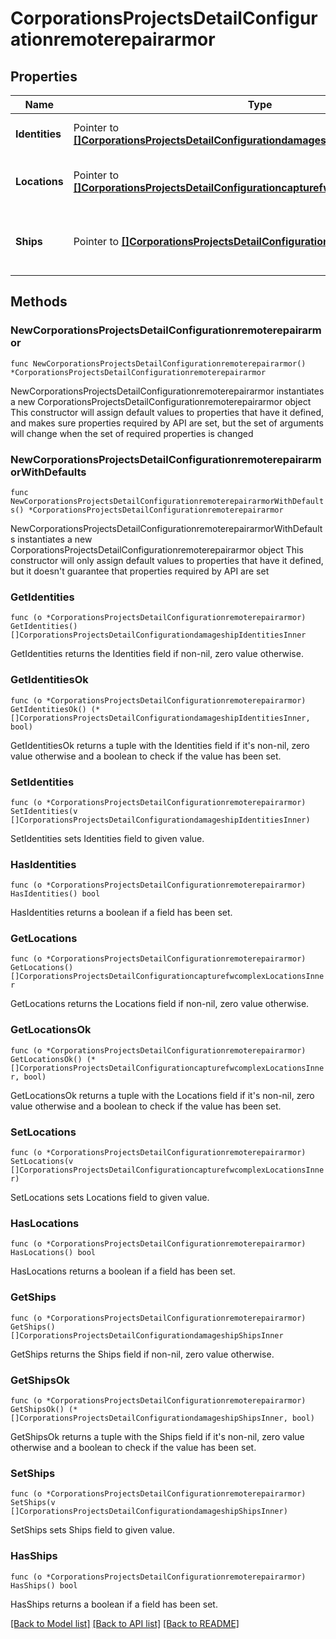 # CorporationsProjectsDetailConfigurationremoterepairarmor

## Properties

Name | Type | Description | Notes
------------ | ------------- | ------------- | -------------
**Identities** | Pointer to [**[]CorporationsProjectsDetailConfigurationdamageshipIdentitiesInner**](CorporationsProjectsDetailConfigurationdamageshipIdentitiesInner.md) | Identity of capsuleer to repair | [optional] 
**Locations** | Pointer to [**[]CorporationsProjectsDetailConfigurationcapturefwcomplexLocationsInner**](CorporationsProjectsDetailConfigurationcapturefwcomplexLocationsInner.md) | Location of capsuleer&#39;s ship to repair | [optional] 
**Ships** | Pointer to [**[]CorporationsProjectsDetailConfigurationdamageshipShipsInner**](CorporationsProjectsDetailConfigurationdamageshipShipsInner.md) | Ship-type of capsuleer&#39;s ship to repair | [optional] 

## Methods

### NewCorporationsProjectsDetailConfigurationremoterepairarmor

`func NewCorporationsProjectsDetailConfigurationremoterepairarmor() *CorporationsProjectsDetailConfigurationremoterepairarmor`

NewCorporationsProjectsDetailConfigurationremoterepairarmor instantiates a new CorporationsProjectsDetailConfigurationremoterepairarmor object
This constructor will assign default values to properties that have it defined,
and makes sure properties required by API are set, but the set of arguments
will change when the set of required properties is changed

### NewCorporationsProjectsDetailConfigurationremoterepairarmorWithDefaults

`func NewCorporationsProjectsDetailConfigurationremoterepairarmorWithDefaults() *CorporationsProjectsDetailConfigurationremoterepairarmor`

NewCorporationsProjectsDetailConfigurationremoterepairarmorWithDefaults instantiates a new CorporationsProjectsDetailConfigurationremoterepairarmor object
This constructor will only assign default values to properties that have it defined,
but it doesn't guarantee that properties required by API are set

### GetIdentities

`func (o *CorporationsProjectsDetailConfigurationremoterepairarmor) GetIdentities() []CorporationsProjectsDetailConfigurationdamageshipIdentitiesInner`

GetIdentities returns the Identities field if non-nil, zero value otherwise.

### GetIdentitiesOk

`func (o *CorporationsProjectsDetailConfigurationremoterepairarmor) GetIdentitiesOk() (*[]CorporationsProjectsDetailConfigurationdamageshipIdentitiesInner, bool)`

GetIdentitiesOk returns a tuple with the Identities field if it's non-nil, zero value otherwise
and a boolean to check if the value has been set.

### SetIdentities

`func (o *CorporationsProjectsDetailConfigurationremoterepairarmor) SetIdentities(v []CorporationsProjectsDetailConfigurationdamageshipIdentitiesInner)`

SetIdentities sets Identities field to given value.

### HasIdentities

`func (o *CorporationsProjectsDetailConfigurationremoterepairarmor) HasIdentities() bool`

HasIdentities returns a boolean if a field has been set.

### GetLocations

`func (o *CorporationsProjectsDetailConfigurationremoterepairarmor) GetLocations() []CorporationsProjectsDetailConfigurationcapturefwcomplexLocationsInner`

GetLocations returns the Locations field if non-nil, zero value otherwise.

### GetLocationsOk

`func (o *CorporationsProjectsDetailConfigurationremoterepairarmor) GetLocationsOk() (*[]CorporationsProjectsDetailConfigurationcapturefwcomplexLocationsInner, bool)`

GetLocationsOk returns a tuple with the Locations field if it's non-nil, zero value otherwise
and a boolean to check if the value has been set.

### SetLocations

`func (o *CorporationsProjectsDetailConfigurationremoterepairarmor) SetLocations(v []CorporationsProjectsDetailConfigurationcapturefwcomplexLocationsInner)`

SetLocations sets Locations field to given value.

### HasLocations

`func (o *CorporationsProjectsDetailConfigurationremoterepairarmor) HasLocations() bool`

HasLocations returns a boolean if a field has been set.

### GetShips

`func (o *CorporationsProjectsDetailConfigurationremoterepairarmor) GetShips() []CorporationsProjectsDetailConfigurationdamageshipShipsInner`

GetShips returns the Ships field if non-nil, zero value otherwise.

### GetShipsOk

`func (o *CorporationsProjectsDetailConfigurationremoterepairarmor) GetShipsOk() (*[]CorporationsProjectsDetailConfigurationdamageshipShipsInner, bool)`

GetShipsOk returns a tuple with the Ships field if it's non-nil, zero value otherwise
and a boolean to check if the value has been set.

### SetShips

`func (o *CorporationsProjectsDetailConfigurationremoterepairarmor) SetShips(v []CorporationsProjectsDetailConfigurationdamageshipShipsInner)`

SetShips sets Ships field to given value.

### HasShips

`func (o *CorporationsProjectsDetailConfigurationremoterepairarmor) HasShips() bool`

HasShips returns a boolean if a field has been set.


[[Back to Model list]](../README.md#documentation-for-models) [[Back to API list]](../README.md#documentation-for-api-endpoints) [[Back to README]](../README.md)


